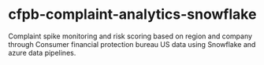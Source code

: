 # cfpb-complaint-analytics-snowflake
 Complaint spike monitoring and risk scoring based on region and company through Consumer financial protection bureau US data using Snowflake and azure data pipelines.
